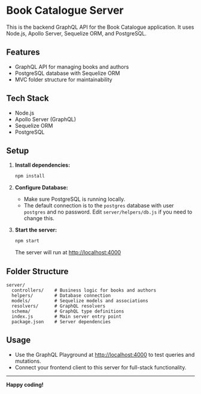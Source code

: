 # Book Catalogue Server

This is the backend GraphQL API for the Book Catalogue application. It uses Node.js, Apollo Server, Sequelize ORM, and PostgreSQL.

## Features
- GraphQL API for managing books and authors
- PostgreSQL database with Sequelize ORM
- MVC folder structure for maintainability

## Tech Stack
- Node.js
- Apollo Server (GraphQL)
- Sequelize ORM
- PostgreSQL

## Setup

1. **Install dependencies:**
   ```bash
   npm install
   ```

2. **Configure Database:**
   - Make sure PostgreSQL is running locally.
   - The default connection is to the `postgres` database with user `postgres` and no password. Edit `server/helpers/db.js` if you need to change this.

3. **Start the server:**
   ```bash
   npm start
   ```
   The server will run at [http://localhost:4000](http://localhost:4000)

## Folder Structure
```
server/
  controllers/    # Business logic for books and authors
  helpers/        # Database connection
  models/         # Sequelize models and associations
  resolvers/      # GraphQL resolvers
  schema/         # GraphQL type definitions
  index.js        # Main server entry point
  package.json    # Server dependencies
```

## Usage
- Use the GraphQL Playground at [http://localhost:4000](http://localhost:4000) to test queries and mutations.
- Connect your frontend client to this server for full-stack functionality.

---

**Happy coding!** 